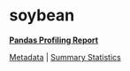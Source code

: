 # soybean

[**Pandas Profiling Report**](https://epistasislab.github.io/penn-ml-benchmarks/profile/soybean.html)

[Metadata](metadata.yaml) | [Summary Statistics](summary_stats.tsv)

